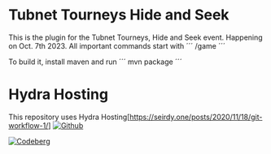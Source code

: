 # Tubnet Tourneys Hide and Seek
This is the plugin for the Tubnet Tourneys, Hide and Seek event. Happening on Oct. 7th 2023.
All important commands start with
´´´
/game
´´´

To build it, install maven and run
´´´
mvn package
´´´



# Hydra Hosting
This repository uses Hydra Hosting[https://seirdy.one/posts/2020/11/18/git-workflow-1/]
[![Github](https://img.shields.io/badge/mirror-GitHub-black.svg?logo=github)](https://github.com/cooltexture1/TourneyHideSeek)

[![Codeberg](https://img.shields.io/badge/mirror-Codeberg-blue.svg?logo=codeberg)](https://codeberg.org/cooltexture/TourneyHideSeek)
